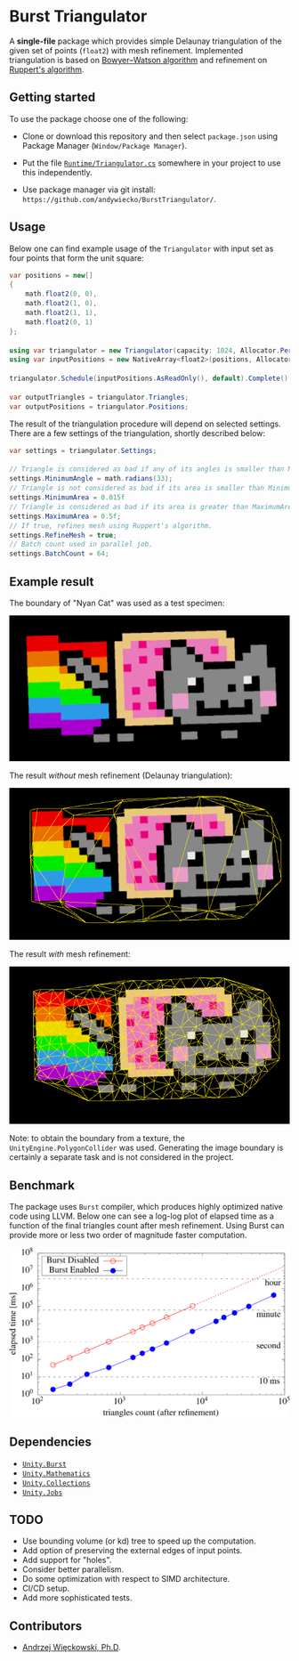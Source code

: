# Burst Triangulator

A **single-file** package which provides simple Delaunay triangulation of the given set of points (`float2`) with mesh refinement.
Implemented triangulation is based on [Bowyer–Watson algorithm][bowyerwatson] and refinement on [Ruppert's algorithm][rupperts].

## Getting started

To use the package choose one of the following:

- Clone or download this repository and then select `package.json` using Package Manager (`Window/Package Manager`).

- Put the file [`Runtime/Triangulator.cs`](Runtime/Triangulator.cs) somewhere in your project to use this independently.

- Use package manager via git install: `https://github.com/andywiecko/BurstTriangulator/`.

## Usage

Below one can find example usage of the `Triangulator` with input set as four
points that form the unit square:

```csharp
var positions = new[]
{
    math.float2(0, 0),
    math.float2(1, 0),
    math.float2(1, 1),
    math.float2(0, 1)
};

using var triangulator = new Triangulator(capacity: 1024, Allocator.Persistent);
using var inputPositions = new NativeArray<float2>(positions, Allocator.Persistent);

triangulator.Schedule(inputPositions.AsReadOnly(), default).Complete();

var outputTriangles = triangulator.Triangles;
var outputPositions = triangulator.Positions;
```

The result of the triangulation procedure will depend on selected settings.
There are a few settings of the triangulation, shortly described below:

```csharp
var settings = triangulator.Settings;

// Triangle is considered as bad if any of its angles is smaller than MinimumAngle. Note: radians.
settings.MinimumAngle = math.radians(33);
// Triangle is not considered as bad if its area is smaller than MinimumArea.
settings.MinimumArea = 0.015f
// Triangle is considered as bad if its area is greater than MaximumArea.
settings.MaximumArea = 0.5f;
// If true, refines mesh using Ruppert's algorithm.
settings.RefineMesh = true;
// Batch count used in parallel job.
settings.BatchCount = 64;
```

## Example result

The boundary of "Nyan Cat" was used as a test specimen:

![nyan-cat](Documentation~/nyan-cat.png)

The result *without* mesh refinement (Delaunay triangulation):

![nyan-cat-without-refinement](Documentation~/nyan-cat-without-refinement.png)

The result *with* mesh refinement:

![nyan-cat-with-refinement](Documentation~/nyan-cat-with-refinement.png)

Note: to obtain the boundary from a texture, the `UnityEngine.PolygonCollider` was used.
Generating the image boundary is certainly a separate task and is not considered in the project.

## Benchmark

The package uses `Burst` compiler, which produces highly optimized native code using LLVM.
Below one can see a log-log plot of elapsed time as a function of the final triangles count after mesh refinement.
Using Burst can provide more or less two order of magnitude faster computation.

![Burst Triangulator benchmark](Documentation~/burst-benchmark.png "Burst Triangulator benchmark")

## Dependencies

- [`Unity.Burst`](https://docs.unity3d.com/Packages/com.unity.burst@1.6/manual/index.html)
- [`Unity.Mathematics`](https://docs.unity3d.com/Packages/com.unity.mathematics@1.2/manual/index.html)
- [`Unity.Collections`](https://docs.unity3d.com/Packages/com.unity.collections@1.0/manual/index.html)
- [`Unity.Jobs`](https://docs.unity3d.com/Manual/JobSystem.html)

## TODO

- Use bounding volume (or kd) tree to speed up the computation.
- Add option of preserving the external edges of input points.
- Add support for "holes".
- Consider better parallelism.
- Do some optimization with respect to SIMD architecture.
- CI/CD setup.
- Add more sophisticated tests.

## Contributors

- [Andrzej Więckowski, Ph.D](https://andywiecko.github.io/).

[bowyerwatson]: https://en.wikipedia.org/wiki/Bowyer%E2%80%93Watson_algorithm
[rupperts]: https://en.wikipedia.org/wiki/Delaunay_refinement#Ruppert's_algorithm
